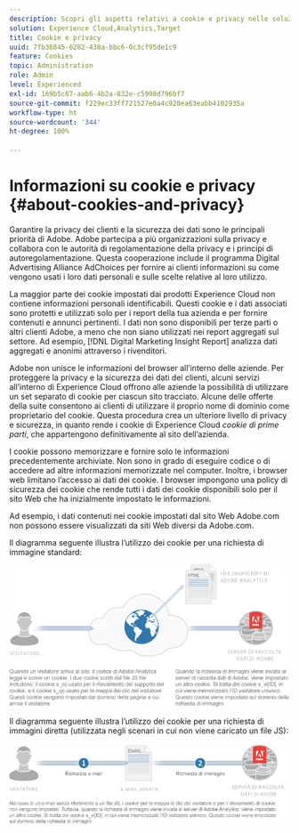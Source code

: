 ```yaml
---
description: Scopri gli aspetti relativi a cookie e privacy nelle soluzioni e nei servizi Adobe Experience Cloud.
solution: Experience Cloud,Analytics,Target
title: Cookie e privacy
uuid: 7fb36845-6282-438a-bbc6-0c3cf95de1c9
feature: Cookies
topic: Administration
role: Admin
level: Experienced
exl-id: 169b5c67-aab6-4b2a-832e-c5998d796bf7
source-git-commit: f229ec33ff721527e6a4c920ea63eabb4102935a
workflow-type: ht
source-wordcount: '344'
ht-degree: 100%

---
```


# Informazioni su cookie e privacy {#about-cookies-and-privacy}

Garantire la privacy dei clienti e la sicurezza dei dati sono le principali priorità di Adobe. Adobe partecipa a più organizzazioni sulla privacy e collabora con le autorità di regolamentazione della privacy e i principi di autoregolamentazione. Questa cooperazione include il programma Digital Advertising Alliance AdChoices per fornire ai clienti informazioni su come vengono usati i loro dati personali e sulle scelte relative al loro utilizzo.

La maggior parte dei cookie impostati dai prodotti Experience Cloud non contiene informazioni personali identificabili. Questi cookie e i dati associati sono protetti e utilizzati solo per i report della tua azienda e per fornire contenuti e annunci pertinenti. I dati non sono disponibili per terze parti o altri clienti Adobe, a meno che non siano utilizzati nei report aggregati sul settore. Ad esempio, [!DNL Digital Marketing Insight Report] analizza dati aggregati e anonimi attraverso i rivenditori.

Adobe non unisce le informazioni del browser all’interno delle aziende. Per proteggere la privacy e la sicurezza dei dati dei clienti, alcuni servizi all’interno di Experience Cloud offrono alle aziende la possibilità di utilizzare un set separato di cookie per ciascun sito tracciato. Alcune delle offerte della suite consentono ai clienti di utilizzare il proprio nome di dominio come proprietario del cookie. Questa procedura crea un ulteriore livello di privacy e sicurezza, in quanto rende i cookie di Experience Cloud *cookie di prime parti*, che appartengono definitivamente al sito dell’azienda.

I cookie possono memorizzare e fornire solo le informazioni precedentemente archiviate. Non sono in grado di eseguire codice o di accedere ad altre informazioni memorizzate nel computer. Inoltre, i browser web limitano l’accesso ai dati dei cookie. I browser impongono una policy di sicurezza dei cookie che rende tutti i dati dei cookie disponibili solo per il sito Web che ha inizialmente impostato le informazioni.

Ad esempio, i dati contenuti nei cookie impostati dal sito Web Adobe.com non possono essere visualizzati da siti Web diversi da Adobe.com.

Il diagramma seguente illustra l’utilizzo dei cookie per una richiesta di immagine standard:

![Utilizzo di cookie per una richiesta immagine standard](assets/CookiesProcessGraphic-01.png)

Il diagramma seguente illustra l’utilizzo dei cookie per una richiesta di immagini diretta (utilizzata negli scenari in cui non viene caricato un file JS):

![Utilizzo di cookie per una richiesta immagine diretta](assets/CookiesProcessGraphic2.png)
